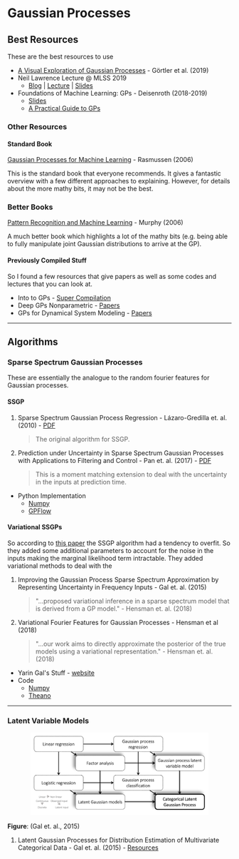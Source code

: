 # Gaussian Processes


## Best Resources

These are the best resources to use

* [A Visual Exploration of Gaussian Processes](https://distill.pub/2019/visual-exploration-gaussian-processes/) - Görtler et al. (2019)
* Neil Lawrence Lecture @ MLSS 2019
    * [Blog](http://inverseprobability.com/talks/notes/gaussian-processes.html) | [Lecture](http://inverseprobability.com/talks/notes/gaussian-processes.html) | [Slides](http://inverseprobability.com/talks/notes/gaussian-processes.html)
* Foundations of Machine Learning: GPs - Deisenroth (2018-2019)
    * [Slides](https://deisenroth.co.uk/teaching/2018-19/foundations-of-machine-learning/lecture_gaussian_processes.pdf) 
    * [A Practical Guide to GPs](https://drafts.distill.pub/gp/)

### Other Resources

#### Standard Book

[Gaussian Processes for Machine Learning](http://www.gaussianprocess.org/gpml/) - Rasmussen (2006)

This is the standard book that everyone recommends. It gives a fantastic overview with a few different approaches to explaining. However, for details about the more mathy bits, it may not be the best.


### Better Books

[Pattern Recognition and Machine Learning](https://www.microsoft.com/en-us/research/publication/pattern-recognition-machine-learning/) - Murphy (2006)

A much better book which highlights a lot of the mathy bits (e.g. being able to fully manipulate joint Gaussian distributions to arrive at the GP).


#### Previously Compiled Stuff

So I found a few resources that give papers as well as some codes and lectures that you can look at.

* Into to GPs - [Super Compilation](https://ebonilla.github.io/gaussianprocesses/)
* Deep GPs Nonparametric - [Papers](https://github.com/otokonoko8/deep-Bayesian-nonparametrics-papers/blob/master/README.md)
* GPs for Dynamical System Modeling - [Papers](http://dsc.ijs.si/jus.kocijan/GPdyn/)


---
## Algorithms


### Sparse Spectrum Gaussian Processes

These are essentially the analogue to the random fourier features for Gaussian processes.

#### SSGP

1. Sparse Spectrum Gaussian Process Regression - Lázaro-Gredilla et. al. (2010) - [PDF](http://jmlr.csail.mit.edu/papers/v11/lazaro-gredilla10a.html)
   > The original algorithm for SSGP.
2. Prediction under Uncertainty in Sparse Spectrum Gaussian Processes
with Applications to Filtering and Control - Pan et. al. (2017) - [PDF](http://proceedings.mlr.press/v70/pan17a.html)
    > This is a moment matching extension to deal with the uncertainty in the inputs at prediction time.

* Python Implementation
  * [Numpy](https://github.com/marcpalaci689/SSGPR)
  * [GPFlow](https://github.com/jameshensman/VFF/blob/master/VFF/ssgp.py)


#### Variational SSGPs

So according to [this paper]() the SSGP algorithm had a tendency to overfit. So they added some additional parameters to account for the noise in the inputs making the marginal likelihood term intractable. They added variational methods to deal with the 
1. Improving the Gaussian Process Sparse Spectrum Approximation by Representing Uncertainty in Frequency Inputs - Gal et. al. (2015) 
   > "...proposed variational inference in a sparse spectrum model that is derived from a GP model." - Hensman et. al. (2018)
2. Variational Fourier Features for Gaussian Processes -  Hensman et al (2018)  
   > "...our work aims to directly approximate the posterior of the true models using a variational representation." - Hensman et. al. (2018)

* Yarin Gal's Stuff - [website](http://www.cs.ox.ac.uk/people/yarin.gal/website/publications.html#Gal2015Improving)
* Code
  * [Numpy](https://github.com/marcpalaci689/SSGPR)
  * [Theano](https://github.com/yaringal/VSSGP)

---
### Latent Variable Models

<p align="center">
  <img src="figures/lvms.png" alt="drawing" width="400"/>
</p>

**Figure**: (Gal et. al., 2015)

1. Latent Gaussian Processes for Distribution Estimation of Multivariate Categorical Data - Gal et. al. (2015) - [Resources](http://www.cs.ox.ac.uk/people/yarin.gal/website/publications.html#Gal2015Latent)








